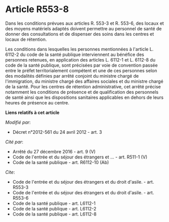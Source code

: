 # Article R553-8

Dans les conditions prévues aux articles R. 553-3 et R. 553-6, des locaux et des moyens matériels adaptés doivent permettre
au personnel de santé de donner des consultations et de dispenser des soins dans les centres et locaux de rétention. 

Les conditions dans lesquelles les personnes mentionnées à l'article L. 6112-2 du code de la santé publique interviennent au
bénéfice des personnes retenues, en application des articles L. 6112-1 et L. 6112-8 du code de la santé publique, sont
précisées par voie de convention passée entre le préfet territorialement compétent et une de ces personnes selon des
modalités définies par arrêté conjoint du ministre chargé de l'immigration, du ministre chargé des affaires sociales et du
ministre chargé de la santé. Pour les centres de rétention administrative, cet arrêté précise notamment les conditions de
présence et de qualification des personnels de santé ainsi que les dispositions sanitaires applicables en dehors de leurs
heures de présence au centre.

**Liens relatifs à cet article**

_Modifié par_:

  - Décret n°2012-561 du 24 avril 2012 - art. 3

_Cité par_:

  - Arrêté du 27 décembre 2016 - art. 9 (V)
  - Code de l'entrée et du séjour des étrangers et ... - art. R511-1 (V)
  - Code de la santé publique - art. R6112-10 (Ab)

_Cite_:

  - Code de l'entrée et du séjour des étrangers et du droit d'asile. - art. R553-3
  - Code de l'entrée et du séjour des étrangers et du droit d'asile. - art. R553-6
  - Code de la santé publique - art. L6112-1
  - Code de la santé publique - art. L6112-2
  - Code de la santé publique - art. L6112-8
